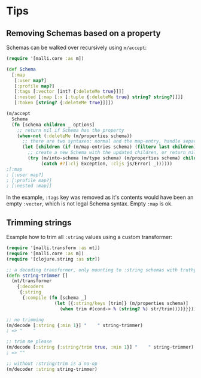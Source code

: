 # Tips

## Removing Schemas based on a property

Schemas can be walked over recursively using `m/accept`:

```clj
(require '[malli.core :as m])

(def Schema
  [:map
   [:user map?]
   [:profile map?]
   [:tags [:vector [int? {:deleteMe true}]]]
   [:nested [:map [:x [:tuple {:deleteMe true} string? string?]]]]
   [:token [string? {:deleteMe true}]]])

(m/accept
  Schema
  (fn [schema children _ options]
    ;; return nil if Schema has the property 
    (when-not (:deleteMe (m/properties schema))
      ;; there are two syntaxes: normal and the map-entry, handle separatly
      (let [children (if (m/map-entries schema) (filterv last children) children)]
        ;; create a new Schema with the updated children, or return nil
        (try (m/into-schema (m/type schema) (m/properties schema) children options)
             (catch #?(:clj Exception, :cljs js/Error) _))))))
;[:map
; [:user map?] 
; [:profile map?] 
; [:nested :map]]
```

In the example, `:tags` key was removed as it's contents would have been an empty `:vector`, which is not legal Schema syntax. Empty `:map` is ok.

## Trimming strings

Example how to trim all `:string` values using a custom transformer:

```clj
(require '[malli.transform :as mt])
(require '[malli.core :as m])
(require '[clojure.string :as str])

;; a decoding transformer, only mounting to :string schemas with truthy :string/trim property
(defn string-trimmer []
  (mt/transformer
    {:decoders
     {:string
      {:compile (fn [schema _]
                  (let [{:string/keys [trim]} (m/properties schema)]
                    (when trim #(cond-> % (string? %) str/trim))))}}}))

;; no trimming
(m/decode [:string {:min 1}] "    " string-trimmer)
; => "    "

;; trim me please
(m/decode [:string {:string/trim true, :min 1}] "    " string-trimmer)
; => ""

;; without :string/trim is a no-op
(m/decoder :string string-trimmer)
```
